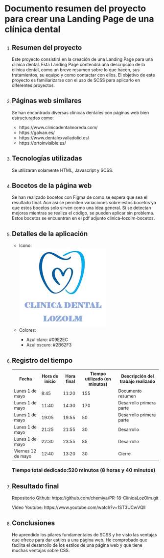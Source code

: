 <h1>Documento resumen del proyecto para crear una Landing Page de una clínica dental</h1>
<ol>



<li><h2>Resumen del proyecto</h2>
</li>
<p>Este proyecto consistirá en la creación de una Landing Page para una clínica dental. Esta Landing Page contendrá una descripción de la clínica dental, como un breve resumen sobre lo que hacen, sus tratamientos, su equipo y como contactar con ellos. El objetivo de este proyecto es familiarizarse con el uso de SCSS para aplicarlo en diferentes proyectos. </p>

<li><h2>Páginas web similares</h2></li>
<p> Se han encontrado diversas clínicas dentales con páginas web bien estructuradas como:</p>
<ul>
<li>https://www.clinicadentalmoreda.com/</li>
<li>https://galvan.es/</li>
<li>https://www.dentalexvalladolid.es/</li>
<li>https://ortoinvisible.es/</li>
</ul>

<li><h2>Tecnologías utilizadas</h2></li>
Se utilizaran solamente HTML, Javascript y SCSS.

<li><h2>Bocetos de la página web</h2></li>
<p>Se han realizado bocetos con Figma de como se espera que sea el resultado final. Aún así se permiten variaciones sobre estos bocetos ya que estos bocetos solo sirven como una idea general. Si se detectan mejoras mientras se realiza el código, se pueden aplicar sin problema. Estos bocetos se encuentran en el pdf adjunto clinica-lozolm-bocetos. </p>

<li><h2>Detalles de la aplicación</h2></li>
<ul>
<li>Icono:</li>
<img src="./LOZOLM/fotos/icono.png">
<li>Colores:</li>
<ul>
<li>Azul claro: #09E2EC</li>
<li>Azul oscuro: #2B62F3</li>
</ul>
</ul>

<li><h2>Registro del tiempo</h2></li>
<table>
<tr>
    <th>Fecha</th>
    <th>Hora de inicio</th>
    <th>Hora final</th>
    <th>Tiempo utilizado (en minutos)</th>
    <th>Descripción del trabajo realizado</th>
  </tr>


  <tr>
    <td>Lunes 1 de mayo</td>
    <td>8:45</td>
    <td>11:20</td>
    <td>155</td>
    <td>Documento resumen</td>
  </tr>

   <tr>
    <td>Lunes 1 de mayo</td>
    <td>11:40</td>
    <td>14:30</td>
    <td>170</td>
    <td>Desarrollo primera parte</td>
  </tr>

  <tr>
    <td>Lunes 1 de mayo</td>
    <td>19:05</td>
    <td>19:55</td>
    <td>50</td>
    <td>Desarrollo primera parte</td>
  </tr>

   <tr>
    <td>Lunes 1 de mayo</td>
    <td>21:25</td>
    <td>21:55</td>
    <td>30</td>
    <td>Desarrollo</td>
  </tr>

   <tr>
    <td>Lunes 1 de mayo</td>
    <td>22:30</td>
    <td>23:55</td>
    <td>85</td>
    <td>Desarrollo</td>
  </tr>

  <tr>
    <td>Viernes 12 de mayo</td>
    <td>12:40</td>
    <td>13:20</td>
    <td>30</td>
    <td>Cierre</td>
  </tr>
</table>

<h3><strong>Tiempo total dedicado:520 minutos (8 horas y 40 minutos) </strong></h3>


<li><h2>Resultado final</h2></li>

<p>Repositorio Github: https://github.com/chemiya/PR-18-ClinicaLozOlm.git</p>
<p>Video Youtube: https://www.youtube.com/watch?v=1ST3UCwVQlI </p>
    
<li><h2>Conclusiones</h2></li>

He aprendido los pilares fundamentales de SCSS y he visto las ventajas que ofrece para dar estilos a una página web. He comprobado que facilita el desarrollo de los estilos de una página web y que tiene muchas ventajas sobre CSS.



</ol>
